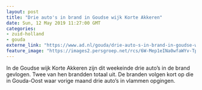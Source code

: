 ```yaml
---
layout: post
title: "Drie auto's in brand in Goudse wijk Korte Akkeren"
date: Sun, 12 May 2019 11:27:00 GMT
categories: 
- zuid-holland 
- gouda 
externe_link: "https://www.ad.nl/gouda/drie-auto-s-in-brand-in-goudse-wijk-korte-akkeren~a548568b/"
feature_image: "https://images2.persgroep.net/rcs/6W-Mep1eINa0wfaWYv-TpcnUBd4/diocontent/148086245/_fitwidth/400/?appId=21791a8992982cd8da851550a453bd7f&quality=0.7"
---
```


In de Goudse wijk Korte Akkeren zijn dit weekeinde drie auto’s in de brand gevlogen. Twee van hen brandden totaal uit. De branden volgen kort op die in Gouda-Oost waar vorige maand drie auto’s in vlammen opgingen.
